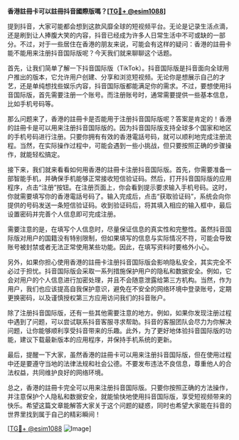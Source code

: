 **香港註冊卡可以註冊抖音國際版嗎？[[TG💪+ @esim1088](https://t.me/s/esim1088)]**

提到抖音，大家可能都会想到这款风靡全球的短视频平台。无论是记录生活点滴，还是刷到让人捧腹大笑的内容，抖音已经成为许多人日常生活中不可或缺的一部分。不过，对于一些居住在香港的朋友来说，可能会有这样的疑问：香港的註冊卡能不能用来注册抖音国际版呢？今天我们就来聊聊这个话题。

首先，让我们简单了解一下抖音国际版（TikTok）。抖音国际版是抖音面向全球用户推出的版本，它允许用户创建、分享和浏览短视频。无论你是想展示自己的才艺，还是单纯想找些娱乐内容，抖音国际版都能满足你的需求。不过，要想使用抖音国际版，首先需要注册一个账号。而注册账号时，通常需要提供一些基本信息，比如手机号码等。

那么问题来了，香港的註冊卡是否能用于注册抖音国际版呢？答案是肯定的！香港的註冊卡是可以用来注册抖音国际版的。因为抖音国际版支持全球多个国家和地区的手机号码进行注册。只要你拥有有效的香港電話号码，就可以顺利地完成注册流程。当然，在实际操作过程中，可能会遇到一些小挑战，但只要按照正确的步骤操作，就能轻松搞定。

接下来，我们就来看看如何用香港的註冊卡注册抖音国际版。首先，你需要准备一部智能手机，并确保手机能够正常接收短信验证码。然后，打开抖音国际版的应用程序，点击“注册”按钮。在注册页面上，你会看到提示要求输入手机号码。这时，你就需要填写你的香港電話号码了。输入完成后，点击“获取验证码”，系统会向你提供的号码发送一条短信验证码。收到验证码后，将其填入相应的输入框中，最后设置密码并完善个人信息即可完成注册。

需要注意的是，在填写个人信息时，尽量保证信息的真实性和完整性。虽然抖音国际版对用户的国籍没有特别限制，但如果填写的信息与实际情况不符，可能会导致账号被封禁或者无法正常使用某些功能。因此，在填写资料时要格外小心。

另外，如果你担心使用香港的註冊卡注册抖音国际版会影响隐私安全，其实完全不必过于担忧。抖音国际版会采取一系列措施保护用户的隐私和数据安全。例如，它会对用户的个人信息进行加密处理，并且不会随意泄露给第三方机构。当然，作为用户，我们也应该提高自我保护意识，避免在不安全的网络环境中登录账号，定期更换密码，以及谨慎授权第三方应用访问我们的抖音账户。

除了注册抖音国际版，还有一些其他需要注意的地方。例如，如果你发现注册过程中遇到了问题，可以尝试联系抖音客服寻求帮助。抖音的客服团队会尽力为你解决问题，让你能够顺利享受抖音带来的乐趣。此外，为了更好地体验抖音国际版的功能，建议下载最新版本的应用程序，并保持手机系统的更新。

最后，提醒一下大家，虽然香港的註冊卡可以用来注册抖音国际版，但在使用过程中还是要遵守当地的法律法规和社会公德。不要发布违法不良信息，尊重他人的合法权益，共同维护良好的网络环境。

总之，香港的註冊卡完全可以用来注册抖音国际版。只要你按照正确的方法操作，并注意保护个人隐私和数据安全，就能愉快地使用抖音国际版，享受短视频带来的快乐。希望这篇文章能解答大家关于这个问题的疑惑，同时也希望大家能在抖音的世界里找到属于自己的精彩瞬间！

[[TG💪+ @esim1088](https://t.me/s/esim1088) ![Image](https://i.postimg.cc/4NQfJmqS/Snipaste-2025-05-13-00-14-12.png)]